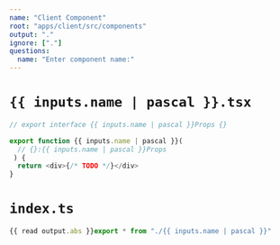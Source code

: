 ```yaml
---
name: "Client Component"
root: "apps/client/src/components"
output: "."
ignore: ["."]
questions: 
  name: "Enter component name:"
---
```


# `{{ inputs.name | pascal }}.tsx`

```typescript
// export interface {{ inputs.name | pascal }}Props {}

export function {{ inputs.name | pascal }}(
  // {}:{{ inputs.name | pascal }}Props
 ) {
  return <div>{/* TODO */}</div>
}
```

# `index.ts`

```typescript
{{ read output.abs }}export * from "./{{ inputs.name | pascal }}"
```
